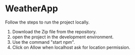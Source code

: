 # WeatherApp
Follow the steps to run the project locally.
1. Download the Zip file from the repository.
2. open the project in the development environment.
3. Use the command "start npm". 
4. Click on Allow when localhost ask for location permission.
